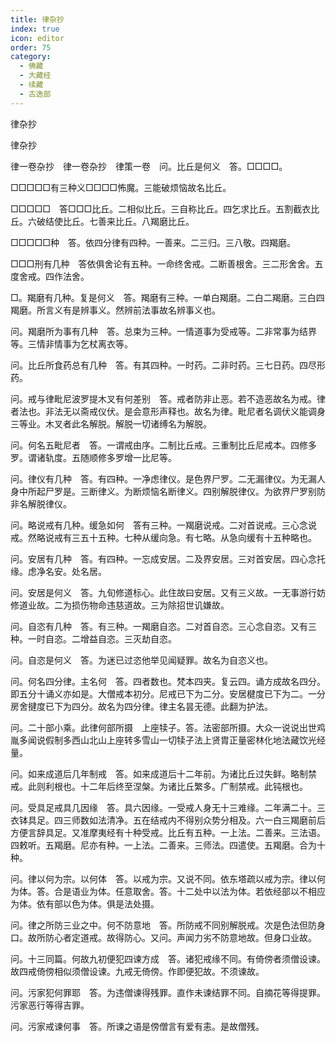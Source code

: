 ```yaml
---
title: 律杂抄
index: true
icon: editor
order: 75
category:
  - 佛藏
  - 大藏经
  - 续藏
  - 古逸部
---
```


  律杂抄  

律杂抄  

律一卷杂抄　律一卷杂抄　律策一卷　问。比丘是何义　答。□□□□。  

□□□□□有三种义□□□□怖魔。三能破烦恼故名比丘。  

□□□□□　答□□□比丘。二相似比丘。三自称比丘。四乞求比丘。五割截衣比丘。六破结使比丘。七善来比丘。八羯磨比丘。  

□□□□□种　答。依四分律有四种。一善来。二三归。三八敬。四羯磨。  

□□□刑有几种　答依俱舍论有五种。一命终舍戒。二断善根舍。三二形舍舍。五度舍戒。四作法舍。  

□。羯磨有几种。复是何义　答。羯磨有三种。一单白羯磨。二白二羯磨。三白四羯磨。所言义有是辨事义。然辨前法事故名辨事义也。  

问。羯磨所为事有几种　答。总束为三种。一情道事为受戒等。二非常事为结界等。三情非情事为乞杖离衣等。  

问。比丘所食药总有几种　答。有其四种。一时药。二非时药。三七日药。四尽形药。  

问。戒与律毗尼波罗提木叉有何差别　答。戒者防非止恶。若不造恶故名为戒。律者法也。非法无以斋戒仪伏。是会意形声释也。故名为律。毗尼者名调伏义能调身三等业。木叉者此名解脱。解脱一切诸缚名为解脱。  

问。何名五毗尼者　答。一谓戒由序。二制比丘戒。三重制比丘尼戒本。四修多罗。谓诸轨度。五随顺修多罗增一比尼等。  

问。律仪有几种　答。有四种。一净虑律仪。是色界尸罗。二无漏律仪。为无漏人身中所起尸罗是。三断律义。为断烦恼名断律义。四别解脱律仪。为欲界尸罗别防非名解脱律仪。  

问。略说戒有几种。缓急如何　答有三种。一羯磨说戒。二对首说戒。三心念说戒。然略说戒有三五十五种。七种从缓向急。有七略。从急向缓有十五种略也。  

问。安居有几种　答。有四种。一忘成安居。二及界安居。三对首安居。四心念托缘。虑净名安。处名居。  

问。安居是何义　答。九旬修道标心。此住故曰安居。又有三义故。一无事游行妨修道业故。二为损伤物命违慈道故。三为除招世讥嫌故。  

问。自恣有几种　答。有三种。一羯磨自恣。二对首自恣。三心念自恣。又有三种。一时自恣。二增益自恣。三灭劫自恣。  

问。自恣是何义　答。为迷已过恣他举见闻疑罪。故名为自恣义也。  

问。何名四分律。主名何　答。四者数也。梵本四夹。复云四。诵方成故名四分。即五分十诵义亦如是。大僧戒本初分。尼戒已下为二分。安居楗度已下为二。一分房舍揵度已下为四分。故名为四分律。律主名昙无德。此翻为护法。  

问。二十部小乘。此律何部所摄　上座犊子。答。法密部所摄。大众一说说出世鸡胤多闻说假制多西山北山上座转多雪山一切犊子法上贤胄正量密林化地法藏饮光经量。  

问。如来成道后几年制戒　答。如来成道后十二年前。为诸比丘过失鲜。略制禁戒。此则利根也。十二年后终至涅槃。为诸比丘繁多。广制禁戒。此钝根也。  

问。受具足戒具几因缘　答。具六因缘。一受戒人身无十三难缘。二年满二十。三衣钵具足。四三师数如法清净。五在结戒内不得别众势分相及。六一白三羯磨前后方便言辞具足。又准摩夷经有十种受戒。比丘有五种。一上法。二善来。三法语。四敕听。五羯磨。尼亦有种。一上法。二善来。三师法。四遣使。五羯磨。合为十种。  

问。律以何为宗。以何体　答。以戒为宗。又说不同。依东塔疏以戒为宗。律以何为体。答。合是语业为体。任意取舍。答。十二处中以法为体。若依经部以不相应为体。依有部以色为体。俱是法处摄。  

问。律之所防三业之中。何不防意地　答。所防戒不同别解脱戒。次是色法但防身口。故所防心者定道戒。故得防心。又问。声闻力劣不防意地故。但身口业故。  

问。十三同篇。何故九初便犯四谏方成　答。诸犯戒缘不同。有倚傍者须僧设谏。故四戒倚傍相似须僧设谏。九戒无倚傍。作即便犯故。不须谏故。  

问。污家犯何罪耶　答。为违僧谏得残罪。直作未谏结罪不同。自摘花等得提罪。污家恶行等得吉罪。  

问。污家戒谏何事　答。所谏之语是傍僧言有爱有恚。是故僧残。  
